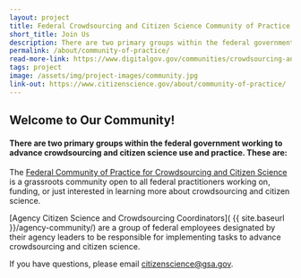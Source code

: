 ```yaml
---
layout: project
title: Federal Crowdsourcing and Citizen Science Community of Practice
short_title: Join Us
description: There are two primary groups within the federal government working collaboratively to advance the use of these tools, namely the Federal Community of Practice on Crowdsourcing and Citizen Science (CCS) and the Agency Citizen Science and Crowdsourcing Coordinators.
permalink: /about/community-of-practice/
read-more-link: https://www.digitalgov.gov/communities/crowdsourcing-and-citizen-science/
tags: project
image: /assets/img/project-images/community.jpg
link-out: https://www.citizenscience.gov/about/community-of-practice/
---
```

## Welcome to Our Community!
#### There are two primary groups within the federal government working to advance crowdsourcing and citizen science use and practice. These are:

The [Federal Community of Practice for Crowdsourcing and Citizen Science](https://www.digitalgov.gov/communities/crowdsourcing-and-citizen-science/) is a grassroots community open to all federal practitioners working on, funding, or just interested in learning more about crowdsourcing and citizen science.

[Agency Citizen Science and Crowdsourcing Coordinators]( {{ site.baseurl }}/agency-community/) are a group of federal employees designated by their agency leaders to be responsible for implementing tasks to advance crowdsourcing and citizen science.

If you have questions, please email citizenscience@gsa.gov.
